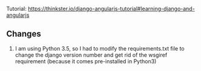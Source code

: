Tutorial: https://thinkster.io/django-angularjs-tutorial#learning-django-and-angularjs

## Changes
1. I am using Python 3.5, so I had to modify the requirements.txt file to change the django version number and get rid of the wsgiref requirement (because it comes pre-installed in Python3)